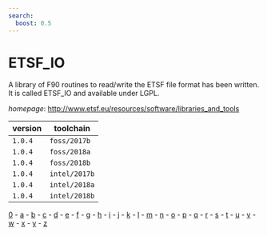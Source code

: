 ```yaml
---
search:
  boost: 0.5
---
```

# ETSF_IO

A library of F90 routines to read/write the ETSF file  format has been written. It is called ETSF_IO and available under LGPL.

*homepage*: <http://www.etsf.eu/resources/software/libraries_and_tools>

version | toolchain
--------|----------
``1.0.4`` | ``foss/2017b``
``1.0.4`` | ``foss/2018a``
``1.0.4`` | ``foss/2018b``
``1.0.4`` | ``intel/2017b``
``1.0.4`` | ``intel/2018a``
``1.0.4`` | ``intel/2018b``

[0](../0/index.md) - [a](../a/index.md) - [b](../b/index.md) - [c](../c/index.md) - [d](../d/index.md) - [e](../e/index.md) - [f](../f/index.md) - [g](../g/index.md) - [h](../h/index.md) - [i](../i/index.md) - [j](../j/index.md) - [k](../k/index.md) - [l](../l/index.md) - [m](../m/index.md) - [n](../n/index.md) - [o](../o/index.md) - [p](../p/index.md) - [q](../q/index.md) - [r](../r/index.md) - [s](../s/index.md) - [t](../t/index.md) - [u](../u/index.md) - [v](../v/index.md) - [w](../w/index.md) - [x](../x/index.md) - [y](../y/index.md) - [z](../z/index.md)

